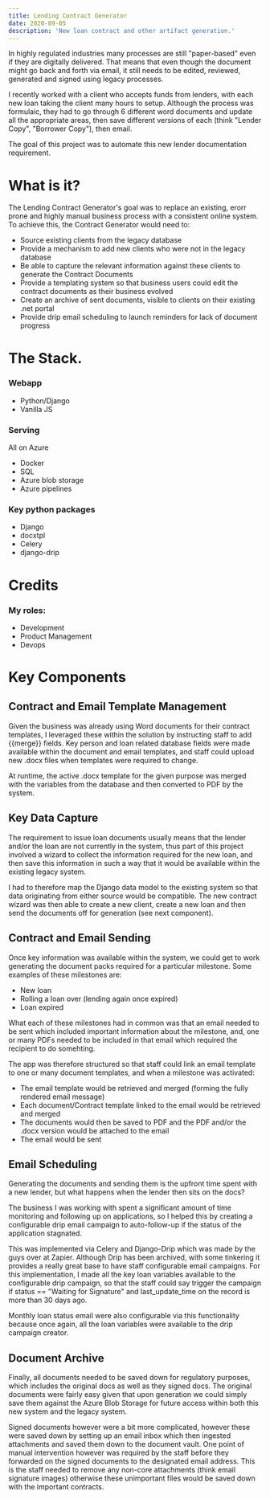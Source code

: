 ```yaml
---
title: Lending Contract Generator
date: 2020-09-05
description: 'New loan contract and other artifact generation.'
---
```

In highly regulated industries many processes are still "paper-based" even if they are digitally delivered.
That means that even though the document might go back and forth via email, it still needs to be edited, reviewed, generated
and signed using legacy processes.

I recently worked with a client who accepts funds from lenders, with each new loan taking the client many hours to setup.
Although the process was formulaic, they had to go through 6 different word documents and update all the appropriate areas,
then save different versions of each (think "Lender Copy", "Borrower Copy"), then email.

The goal of this project was to automate this new lender documentation requirement.

# What is it?
The Lending Contract Generator's goal was to replace an existing, erorr prone and highly manual business process with a
consistent online system.  To achieve this, the Contract Generator would need to:

- Source existing clients from the legacy database
- Provide a mechanism to add new clients who were not in the legacy database
- Be able to capture the relevant information against these clients to generate the Contract Documents
- Provide a templating system so that business users could edit the contract documents as their business evolved
- Create an archive of sent documents, visible to clients on their existing .net portal
- Provide drip email scheduling to launch reminders for lack of document progress

# The Stack.
### Webapp
- Python/Django
- Vanilla JS

### Serving
All on Azure
- Docker
- SQL
- Azure blob storage
- Azure pipelines

### Key python packages
- Django
- docxtpl
- Celery
- django-drip

# Credits
### My roles:
- Development
- Product Management
- Devops

# Key Components
## Contract and Email Template Management
Given the business was already using Word documents for their contract templates, I leveraged
these within the solution by instructing staff to add {{merge}} fields.  Key person and loan
related database fields were made available within the document and email templates, and staff
could upload new .docx files when templates were required to change.

At runtime, the active .docx template for the given purpose was merged with the variables from the database and
then converted to PDF by the system.

## Key Data Capture
The requirement to issue loan documents usually means that the lender and/or the loan are not currently
in the system, thus part of this project involved a wizard to collect the information required
for the new loan, and then save this information in such a way that it would be available within the
existing legacy system.

I had to therefore map the Django data model to the existing system so that data originating
from either source would be compatible.  The new contract wizard was then able to create a new client,
create a new loan and then send the documents off for generation (see next component).

## Contract and Email Sending
Once key information was available within the system, we could get to work generating the document
packs required for a particular milestone.  Some examples of these milestones are:
- New loan
- Rolling a loan over (lending again once expired)
- Loan expired

What each of these milestones had in common was that an email needed to be sent which included important
information about the milestone, and, one or many PDFs needed to be included in that email which required
the recipient to do somehting.

The app was therefore structured so that staff could link an email template to one or many document templates,
and when a milestone was activated: 
- The email template would be retrieved and merged (forming the fully rendered email message)
- Each document/Contract template linked to the email would be retrieved and merged
- The documents would then be saved to PDF and the PDF and/or the .docx version would be attached to the email
- The email would be sent

## Email Scheduling
Generating the documents and sending them is the upfront time spent with a new lender, but what happens when the 
lender then sits on the docs?

The business I was working with spent a significant amount of time monitoring and following up on applications, so 
I helped this by creating a configurable drip email campaign to auto-follow-up if the status of the application stagnated.

This was implemented via Celery and Django-Drip which was made by the guys over at Zapier.  Although Drip has been archived,
with some tinkering it provides a really great base to have staff configurable email campaigns.  For this implementation,
I made all the key loan variables available to the configurable drip campaign, so that the staff could say trigger the campaign
if status == "Waiting for Signature" and last_update_time on the record is more than 30 days ago.

Monthly loan status email were also configurable via this functionality because once again, all the loan variables were available
to the drip campaign creator.

## Document Archive
Finally, all documents needed to be saved down for regulatory purposes, which includes the original docs as well as they signed docs.
The original documents were fairly easy given that upon generation we could simply save them against the Azure Blob Storage for 
future access within both this new system and the legacy system.

Signed documents however were a bit more complicated, however these were saved down by setting up an email inbox which then ingested attachments
and saved them down to the document vault.  One point of manual intervention however was required by the staff before they forwarded on the signed documents
to the designated email address.  This is the staff needed to remove any non-core attachments (think email signature images) otherwise
these unimportant files would be saved down with the important contracts.
  